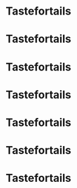 # Tastefortails
# Tastefortails
# Tastefortails
# Tastefortails
# Tastefortails
# Tastefortails
# Tastefortails
